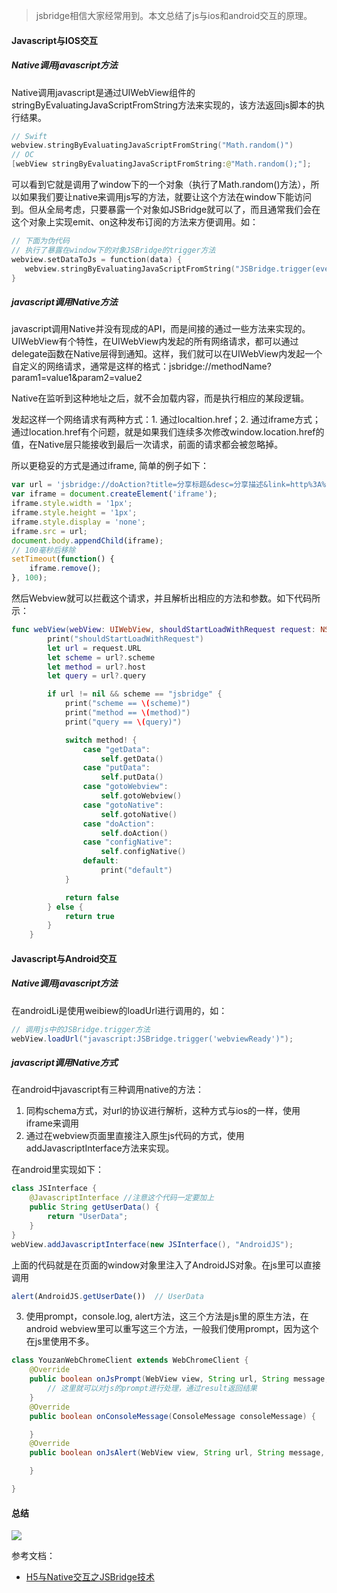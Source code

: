 > jsbridge相信大家经常用到。本文总结了js与ios和android交互的原理。

#### Javascript与IOS交互

##### Native调用javascript方法
Native调用javascript是通过UIWebView组件的stringByEvaluatingJavaScriptFromString方法来实现的，该方法返回js脚本的执行结果。

```swift
// Swift
webview.stringByEvaluatingJavaScriptFromString("Math.random()")  
// OC
[webView stringByEvaluatingJavaScriptFromString:@"Math.random();"];
```
可以看到它就是调用了window下的一个对象（执行了Math.random()方法），所以如果我们要让native来调用js写的方法，就要让这个方法在window下能访问到。但从全局考虑，只要暴露一个对象如JSBridge就可以了，而且通常我们会在这个对象上实现emit、on这种发布订阅的方法来方便调用。如：
```swift
// 下面为伪代码
// 执行了暴露在window下的对象JSBridge的trigger方法
webview.setDataToJs = function(data) {  
   webview.stringByEvaluatingJavaScriptFromString("JSBridge.trigger(event, data)")
}

```

##### javascript调用Native方法
javascript调用Native并没有现成的API，而是间接的通过一些方法来实现的。UIWebView有个特性，在UIWebView内发起的所有网络请求，都可以通过delegate函数在Native层得到通知。这样，我们就可以在UIWebView内发起一个自定义的网络请求，通常是这样的格式：jsbridge://methodName?param1=value1&param2=value2

Native在监听到这种地址之后，就不会加载内容，而是执行相应的某段逻辑。

发起这样一个网络请求有两种方式：1. 通过localtion.href；2. 通过iframe方式； 通过location.href有个问题，就是如果我们连续多次修改window.location.href的值，在Native层只能接收到最后一次请求，前面的请求都会被忽略掉。

所以更稳妥的方式是通过iframe, 简单的例子如下：

```javascript
var url = 'jsbridge://doAction?title=分享标题&desc=分享描述&link=http%3A%2F%2Fwww.baidu.com';  
var iframe = document.createElement('iframe');  
iframe.style.width = '1px';  
iframe.style.height = '1px';  
iframe.style.display = 'none';  
iframe.src = url;  
document.body.appendChild(iframe);
// 100毫秒后移除
setTimeout(function() {  
    iframe.remove();
}, 100);

```
然后Webview就可以拦截这个请求，并且解析出相应的方法和参数。如下代码所示：
```swift
func webView(webView: UIWebView, shouldStartLoadWithRequest request: NSURLRequest, navigationType: UIWebViewNavigationType) -> Bool {  
        print("shouldStartLoadWithRequest")
        let url = request.URL
        let scheme = url?.scheme
        let method = url?.host
        let query = url?.query

        if url != nil && scheme == "jsbridge" {
            print("scheme == \(scheme)")
            print("method == \(method)")
            print("query == \(query)")

            switch method! {
                case "getData":
                    self.getData()
                case "putData":
                    self.putData()
                case "gotoWebview":
                    self.gotoWebview()
                case "gotoNative":
                    self.gotoNative()
                case "doAction":
                    self.doAction()
                case "configNative":
                    self.configNative()
                default:
                    print("default")
            }

            return false
        } else {
            return true
        }
    }
```

#### Javascript与Android交互

##### Native调用javascript方法
在androidLi是使用weibiew的loadUrl进行调用的，如：
```java
// 调用js中的JSBridge.trigger方法
webView.loadUrl("javascript:JSBridge.trigger('webviewReady')");

```

##### javascript调用Native方式
在android中javascript有三种调用native的方法：
1. 同构schema方式，对url的协议进行解析，这种方式与ios的一样，使用iframe来调用
2. 通过在webview页面里直接注入原生js代码的方式，使用addJavascriptInterface方法来实现。

在android里实现如下：
```java
class JSInterface {  
    @JavascriptInterface //注意这个代码一定要加上
    public String getUserData() {
        return "UserData";
    }
}
webView.addJavascriptInterface(new JSInterface(), "AndroidJS"); 
```
上面的代码就是在页面的window对象里注入了AndroidJS对象。在js里可以直接调用
```javascript
alert(AndroidJS.getUserDate())  // UserData
```

3. 使用prompt，console.log, alert方法，这三个方法是js里的原生方法，在android webview里可以重写这三个方法，一般我们使用prompt，因为这个在js里使用不多。
```java
class YouzanWebChromeClient extends WebChromeClient {  
    @Override
    public boolean onJsPrompt(WebView view, String url, String message, String defaultValue, JsPromptResult result) {
        // 这里就可以对js的prompt进行处理，通过result返回结果
    }
    @Override
    public boolean onConsoleMessage(ConsoleMessage consoleMessage) {

    }
    @Override
    public boolean onJsAlert(WebView view, String url, String message, JsResult result) {

    }

}

```

#### 总结

![](https://haitao.nos.netease.com/61ffebfa-deb6-4cfc-9b04-76d1f6023318.png)


参考文档：
- [H5与Native交互之JSBridge技术](https://tech.youzan.com/jsbridge/)
